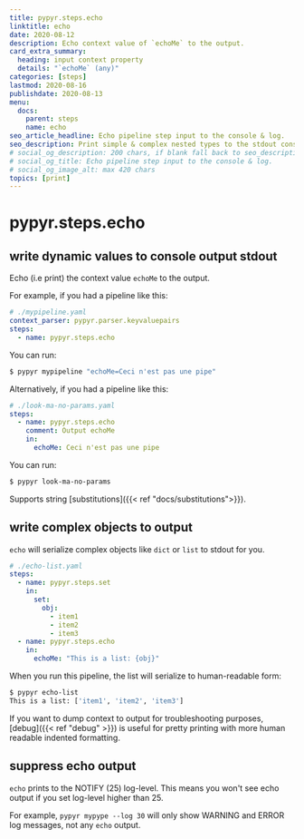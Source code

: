 ```yaml
---
title: pypyr.steps.echo
linktitle: echo
date: 2020-08-12
description: Echo context value of `echoMe` to the output.
card_extra_summary:
  heading: input context property
  details: "`echoMe` (any)"
categories: [steps]
lastmod: 2020-08-16
publishdate: 2020-08-13
menu:
  docs:
    parent: steps
    name: echo
seo_article_headline: Echo pipeline step input to the console & log.
seo_description: Print simple & complex nested types to the stdout console & log output.
# social_og_description: 200 chars, if blank fall back to seo_description then description
# social_og_title: Echo pipeline step input to the console & log.
# social_og_image_alt: max 420 chars
topics: [print]
---
```

# pypyr.steps.echo
## write dynamic values to console output stdout
Echo (i.e print) the context value `echoMe` to the output.

For example, if you had a pipeline like this:

```yaml
# ./mypipeline.yaml
context_parser: pypyr.parser.keyvaluepairs
steps:
  - name: pypyr.steps.echo
```

You can run:

```bash
$ pypyr mypipeline "echoMe=Ceci n'est pas une pipe"
```

Alternatively, if you had a pipeline like this:

```yaml
# ./look-ma-no-params.yaml
steps:
  - name: pypyr.steps.echo
    comment: Output echoMe
    in:
      echoMe: Ceci n'est pas une pipe
```

You can run:

```bash
$ pypyr look-ma-no-params
```

Supports string [substitutions]({{< ref "docs/substitutions">}}).

## write complex objects to output
`echo` will serialize complex objects like `dict` or `list` to stdout for you.

```yaml
# ./echo-list.yaml
steps:
  - name: pypyr.steps.set
    in:
      set:
        obj:
          - item1
          - item2
          - item3
  - name: pypyr.steps.echo
    in:
      echoMe: "This is a list: {obj}"
```

When you run this pipeline, the list will serialize to human-readable form:
```bash
$ pypyr echo-list
This is a list: ['item1', 'item2', 'item3']
```

If you want to dump context to output for troubleshooting purposes, [debug]({{< ref "debug" >}})
is useful for pretty printing with more human readable indented formatting.

## suppress echo output
`echo` prints to the NOTIFY (25) log-level. This means you won't see echo
output if you set log-level higher than 25. 

For example, `pypyr mypype --log 30` will only show WARNING and ERROR log 
messages, not any `echo` output.
